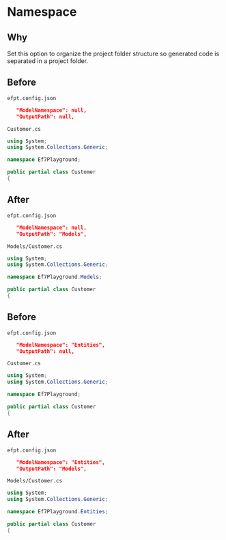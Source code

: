 # Namespace

## Why

Set this option to organize the project folder structure so generated code is separated in a project folder.

## Before

`efpt.config.json`

```json
   "ModelNamespace": null,
   "OutputPath": null,
```

`Customer.cs`

```csharp
using System;
using System.Collections.Generic;

namespace Ef7Playground;

public partial class Customer
{
```

## After

`efpt.config.json`

```json
   "ModelNamespace": null,
   "OutputPath": "Models",
```

`Models/Customer.cs`

```csharp
using System;
using System.Collections.Generic;

namespace Ef7Playground.Models;

public partial class Customer
{
```

## Before

`efpt.config.json`

```json
   "ModelNamespace": "Entities",
   "OutputPath": null,
```

`Customer.cs`

```csharp
using System;
using System.Collections.Generic;

namespace Ef7Playground;

public partial class Customer
{
```

## After

`efpt.config.json`

```json
   "ModelNamespace": "Entities",
   "OutputPath": "Models",
```

`Models/Customer.cs`

```csharp
using System;
using System.Collections.Generic;

namespace Ef7Playground.Entities;

public partial class Customer
{
```
